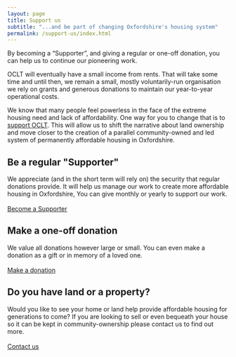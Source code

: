 ```yaml
---
layout: page
title: Support us
subtitle: "...and be part of changing Oxfordshire's housing system"
permalink: /support-us/index.html
---
```


By becoming a “Supporter”, and giving a regular or one-off donation, you can help us to continue our pioneering work.

OCLT will eventually have a small income from rents. That will take some time and until then, we remain a small, mostly voluntarily-run organisation we rely on grants and generous donations to maintain our year-to-year operational costs.

We know that many people feel powerless in the face of the extreme housing need and lack of affordability. One way for you to change that is to [support OCLT](https://app.donorfy.com/form/J7EEWBHW62/Q58RQ). This will allow us to shift the narrative about land ownership and move closer to the creation of a parallel community-owned and led system of permanently affordable housing in Oxfordshire.

## Be a regular "Supporter"

We appreciate (and in the short term will rely on) the security that regular donations provide. It will help us manage our work to create more affordable housing in Oxfordshire, You can give monthly or yearly to support our work. <br><br><a class="button btn" href="https://app.donorfy.com/form/J7EEWBHW62/Q58RQ">Become a Supporter</a>

## Make a one-off donation

We value all donations however large or small. You can even make a donation as a gift or in memory of a loved one. <br><br><a class="button btn" href="https://app.donorfy.com/form/J7EEWBHW62/FDOB4">Make a donation</a>

## Do you have land or a property?

Would you like to see your home or land help provide affordable housing for generations to come? If you are looking to sell or even bequeath your house so it can be kept in community-ownership please contact us to find out more. <br><br><a class="button btn" href="https://www.oclt.org.uk/contact/">Contact us</a>
